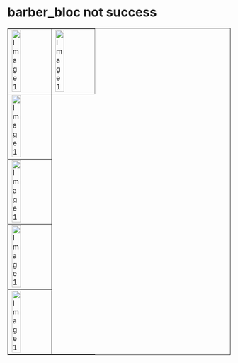 # barber_bloc not success



<table border="1" style="width:100%; border-collapse: collapse;">
    <tr calspand>
        <td><img src="https://github.com/user-attachments/assets/bb144222-840c-43c2-a1c9-4e4de8225081" alt="Image 1" style="width:50%; height:auto;"></td>
         <td><img src="https://github.com/user-attachments/assets/78d8c7a2-6901-4ac9-b369-7b126b20dc64" alt="Image 1" style="width:50%; height:auto;"></td>
    </tr>
    <tr>
        <td><img src="https://github.com/user-attachments/assets/7c1959c3-f356-4cad-ac0a-3c48fb6a4549" alt="Image 1" style="width:50%; height:auto;"></td>
    </tr>
    <tr>
        <td><img src="https://github.com/user-attachments/assets/4fc252a6-f240-44fc-a5c7-74cfdb543518" alt="Image 1" style="width:50%; height:auto;"></td>
    </tr>
    <tr>
        <td><img src="https://github.com/user-attachments/assets/b5e8e61a-7227-4027-96ba-d0483d4bb2b8" alt="Image 1" style="width:50%; height:auto;"></td>
    </tr>
    <tr>
        <td><img src="https://github.com/user-attachments/assets/096b49d0-e21f-4027-a41c-eed1364b4a8f" alt="Image 1" style="width:50%; height:auto;"></td>
    </tr>
</table>

